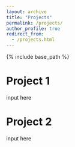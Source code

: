 ```yaml
---
layout: archive
title: "Projects"
permalink: /projects/
author_profile: true
redirect_from: 
  - /projects.html
---
```


{% include base_path %}

Project 1
======
input here


Project 2
======
input here



